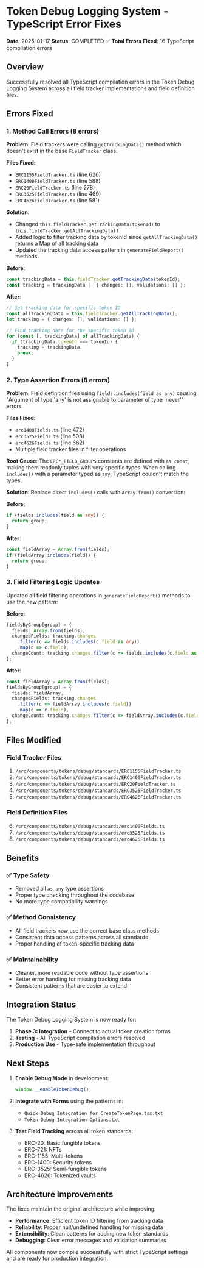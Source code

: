 # Token Debug Logging System - TypeScript Error Fixes

**Date**: 2025-01-17
**Status**: COMPLETED ✅
**Total Errors Fixed**: 16 TypeScript compilation errors

## Overview

Successfully resolved all TypeScript compilation errors in the Token Debug Logging System across all field tracker implementations and field definition files.

## Errors Fixed

### 1. Method Call Errors (8 errors)
**Problem**: Field trackers were calling `getTrackingData()` method which doesn't exist in the base `FieldTracker` class.

**Files Fixed**:
- `ERC1155FieldTracker.ts` (line 626)
- `ERC1400FieldTracker.ts` (line 588) 
- `ERC20FieldTracker.ts` (line 278)
- `ERC3525FieldTracker.ts` (line 469)
- `ERC4626FieldTracker.ts` (line 581)

**Solution**: 
- Changed `this.fieldTracker.getTrackingData(tokenId)` to `this.fieldTracker.getAllTrackingData()`
- Added logic to filter tracking data by tokenId since `getAllTrackingData()` returns a Map of all tracking data
- Updated the tracking data access pattern in `generateFieldReport()` methods

**Before**:
```typescript
const trackingData = this.fieldTracker.getTrackingData(tokenId);
const tracking = trackingData || { changes: [], validations: [] };
```

**After**:
```typescript
// Get tracking data for specific token ID
const allTrackingData = this.fieldTracker.getAllTrackingData();
let tracking = { changes: [], validations: [] };

// Find tracking data for the specific token ID
for (const [, trackingData] of allTrackingData) {
  if (trackingData.tokenId === tokenId) {
    tracking = trackingData;
    break;
  }
}
```

### 2. Type Assertion Errors (8 errors)
**Problem**: Field definition files using `fields.includes(field as any)` causing "Argument of type 'any' is not assignable to parameter of type 'never'" errors.

**Files Fixed**:
- `erc1400Fields.ts` (line 472)
- `erc3525Fields.ts` (line 508) 
- `erc4626Fields.ts` (line 662)
- Multiple field tracker files in filter operations

**Root Cause**: The `ERC*_FIELD_GROUPS` constants are defined with `as const`, making them readonly tuples with very specific types. When calling `includes()` with a parameter typed as `any`, TypeScript couldn't match the types.

**Solution**: Replace direct `includes()` calls with `Array.from()` conversion:

**Before**:
```typescript
if (fields.includes(field as any)) {
  return group;
}
```

**After**:
```typescript
const fieldArray = Array.from(fields);
if (fieldArray.includes(field)) {
  return group;
}
```

### 3. Field Filtering Logic Updates
Updated all field filtering operations in `generateFieldReport()` methods to use the new pattern:

**Before**:
```typescript
fieldsByGroup[group] = {
  fields: Array.from(fields),
  changedFields: tracking.changes
    .filter(c => fields.includes(c.field as any))
    .map(c => c.field),
  changeCount: tracking.changes.filter(c => fields.includes(c.field as any)).length
};
```

**After**:
```typescript
const fieldArray = Array.from(fields);
fieldsByGroup[group] = {
  fields: fieldArray,
  changedFields: tracking.changes
    .filter(c => fieldArray.includes(c.field))
    .map(c => c.field),
  changeCount: tracking.changes.filter(c => fieldArray.includes(c.field)).length
};
```

## Files Modified

### Field Tracker Files
1. `/src/components/tokens/debug/standards/ERC1155FieldTracker.ts`
2. `/src/components/tokens/debug/standards/ERC1400FieldTracker.ts`
3. `/src/components/tokens/debug/standards/ERC20FieldTracker.ts`
4. `/src/components/tokens/debug/standards/ERC3525FieldTracker.ts`
5. `/src/components/tokens/debug/standards/ERC4626FieldTracker.ts`

### Field Definition Files
6. `/src/components/tokens/debug/standards/erc1400Fields.ts`
7. `/src/components/tokens/debug/standards/erc3525Fields.ts`
8. `/src/components/tokens/debug/standards/erc4626Fields.ts`

## Benefits

### ✅ Type Safety
- Removed all `as any` type assertions
- Proper type checking throughout the codebase
- No more type compatibility warnings

### ✅ Method Consistency  
- All field trackers now use the correct base class methods
- Consistent data access patterns across all standards
- Proper handling of token-specific tracking data

### ✅ Maintainability
- Cleaner, more readable code without type assertions
- Better error handling for missing tracking data
- Consistent patterns that are easier to extend

## Integration Status

The Token Debug Logging System is now ready for:

1. **Phase 3: Integration** - Connect to actual token creation forms
2. **Testing** - All TypeScript compilation errors resolved
3. **Production Use** - Type-safe implementation throughout

## Next Steps

1. **Enable Debug Mode** in development:
   ```javascript
   window.__enableTokenDebug();
   ```

2. **Integrate with Forms** using the patterns in:
   - `Quick Debug Integration for CreateTokenPage.tsx.txt`
   - `Token Debug Integration Options.txt`

3. **Test Field Tracking** across all token standards:
   - ERC-20: Basic fungible tokens
   - ERC-721: NFTs  
   - ERC-1155: Multi-tokens
   - ERC-1400: Security tokens
   - ERC-3525: Semi-fungible tokens
   - ERC-4626: Tokenized vaults

## Architecture Improvements

The fixes maintain the original architecture while improving:

- **Performance**: Efficient token ID filtering from tracking data
- **Reliability**: Proper null/undefined handling for missing data
- **Extensibility**: Clean patterns for adding new token standards
- **Debugging**: Clear error messages and validation summaries

All components now compile successfully with strict TypeScript settings and are ready for production integration.
